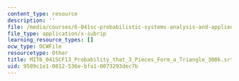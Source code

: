 ```yaml
---
content_type: resource
description: ''
file: /media/courses/6-041sc-probabilistic-systems-analysis-and-applied-probability-fall-2013/9589c1e10812536ebfa10073293dec7b_MIT6_041SCF13_Probability_that_3_Pieces_Form_a_Triangle_300k.vtt
file_type: application/x-subrip
learning_resource_types: []
ocw_type: OCWFile
resourcetype: Other
title: MIT6_041SCF13_Probability_that_3_Pieces_Form_a_Triangle_300k.srt
uid: 9589c1e1-0812-536e-bfa1-0073293dec7b
---
```

